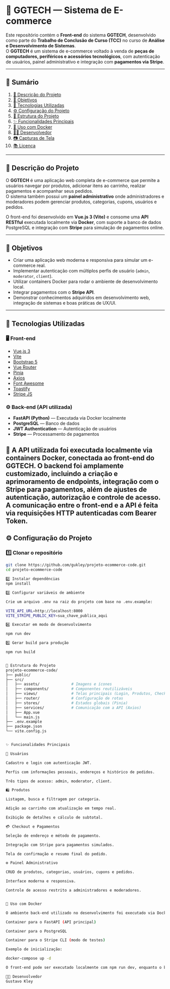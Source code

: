 # 🛒 GGTECH — Sistema de E-commerce

Este repositório contém o **Front-end** do sistema **GGTECH**, desenvolvido como parte do **Trabalho de Conclusão de Curso (TCC)** no curso de **Análise e Desenvolvimento de Sistemas**.  
O **GGTECH** é um sistema de e-commerce voltado à venda de **peças de computadores, periféricos e acessórios tecnológicos**, com autenticação de usuários, painel administrativo e integração com **pagamentos via Stripe**.

---

## 📘 Sumário

1. [📖 Descrição do Projeto](#-descrição-do-projeto)  
2. [🧠 Objetivos](#-objetivos)  
3. [🧱 Tecnologias Utilizadas](#-tecnologias-utilizadas)  
4. [⚙️ Configuração do Projeto](#️-configuração-do-projeto)  
5. [🧩 Estrutura do Projeto](#-estrutura-do-projeto)  
6. [✨ Funcionalidades Principais](#-funcionalidades-principais)  
7. [🐳 Uso com Docker](#-uso-com-docker)  
8. [👨‍💻 Desenvolvedor](#-desenvolvedor)  
9. [📷 Capturas de Tela](#-capturas-de-tela)  
10. [📚 Licença](#-licença)

---

## 📖 Descrição do Projeto

O **GGTECH** é uma aplicação web completa de e-commerce que permite a usuários navegar por produtos, adicionar itens ao carrinho, realizar pagamentos e acompanhar seus pedidos.  
O sistema também possui um **painel administrativo** onde administradores e moderadores podem gerenciar produtos, categorias, cupons, usuários e pedidos.

O front-end foi desenvolvido em **Vue.js 3 (Vite)** e consome uma **API RESTful** executada localmente via **Docker**, com suporte a banco de dados PostgreSQL e integração com **Stripe** para simulação de pagamentos online.

---

## 🧠 Objetivos

- Criar uma aplicação web moderna e responsiva para simular um e-commerce real.  
- Implementar autenticação com múltiplos perfis de usuário (`admin`, `moderator`, `client`).  
- Utilizar containers Docker para rodar o ambiente de desenvolvimento local.  
- Integrar pagamentos com o **Stripe API**.  
- Demonstrar conhecimentos adquiridos em desenvolvimento web, integração de sistemas e boas práticas de UX/UI.

---

## 🧱 Tecnologias Utilizadas

### 🖥️ Front-end
- [Vue.js 3](https://vuejs.org/)
- [Vite](https://vitejs.dev/)
- [Bootstrap 5](https://getbootstrap.com/)
- [Vue Router](https://router.vuejs.org/)
- [Pinia](https://pinia.vuejs.org/)
- [Axios](https://axios-http.com/)
- [Font Awesome](https://fontawesome.com/)
- [Toastify](https://apvarun.github.io/toastify-js/)
- [Stripe JS](https://stripe.com/docs/js)

### ⚙️ Back-end (API utilizada)
- **FastAPI (Python)** — Executada via Docker localmente  
- **PostgreSQL** — Banco de dados  
- **JWT Authentication** — Autenticação de usuários  
- **Stripe** — Processamento de pagamentos  

🔸 A API utilizada foi executada localmente via containers Docker, conectada ao front-end do GGTECH.
O backend foi amplamente customizado, incluindo a criação e aprimoramento de endpoints, integração com o Stripe para pagamentos, além de ajustes de autenticação, autorização e controle de acesso.
A comunicação entre o front-end e a API é feita via requisições HTTP autenticadas com Bearer Token.
---

## ⚙️ Configuração do Projeto

### 1️⃣ Clonar o repositório
```bash
git clone https://github.com/gukley/projeto-ecommerce-code.git
cd projeto-ecommerce-code

2️⃣ Instalar dependências
npm install

3️⃣ Configurar variáveis de ambiente

Crie um arquivo .env na raiz do projeto com base no .env.example:

VITE_API_URL=http://localhost:8000
VITE_STRIPE_PUBLIC_KEY=sua_chave_publica_aqui

4️⃣ Executar em modo de desenvolvimento

npm run dev

5️⃣ Gerar build para produção

npm run build


🧩 Estrutura do Projeto
projeto-ecommerce-code/
├── public/
├── src/
│   ├── assets/              # Imagens e ícones
│   ├── components/          # Componentes reutilizáveis
│   ├── views/               # Telas principais (Login, Produtos, Checkout, Admin etc.)
│   ├── router/              # Configuração de rotas
│   ├── stores/              # Estados globais (Pinia)
│   ├── services/            # Comunicação com a API (Axios)
│   ├── App.vue
│   └── main.js
├── .env.example
├── package.json
└── vite.config.js


✨ Funcionalidades Principais

👤 Usuários

Cadastro e login com autenticação JWT.

Perfis com informações pessoais, endereços e histórico de pedidos.

Três tipos de acesso: admin, moderator, client.

🛍️ Produtos

Listagem, busca e filtragem por categoria.

Adição ao carrinho com atualização em tempo real.

Exibição de detalhes e cálculo de subtotal.

💳 Checkout e Pagamentos

Seleção de endereço e método de pagamento.

Integração com Stripe para pagamentos simulados.

Tela de confirmação e resumo final do pedido.

⚙️ Painel Administrativo

CRUD de produtos, categorias, usuários, cupons e pedidos.

Interface moderna e responsiva.

Controle de acesso restrito a administradores e moderadores.


🐳 Uso com Docker

O ambiente back-end utilizado no desenvolvimento foi executado via Docker Compose, contendo:

Container para o FastAPI (API principal)

Container para o PostgreSQL

Container para o Stripe CLI (modo de testes)

Exemplo de inicialização:

docker-compose up -d

O front-end pode ser executado localmente com npm run dev, enquanto o back-end roda dentro dos containers Docker.

👨‍💻 Desenvolvedor
Gustavo Kley